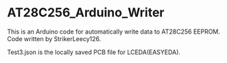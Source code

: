 # AT28C256_Arduino_Writer

This is an Arduino code for automatically write data to AT28C256 EEPROM. Code written by StrikerLeecy126.

Test3.json is the locally saved PCB file for LCEDA(EASYEDA).
